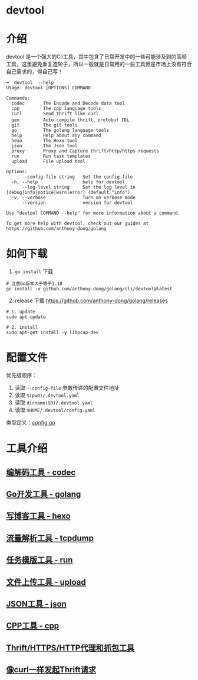 # devtool

# 介绍

devtool 是一个强大的Cli工具，其中包含了日常开发中的一些可能涉及到的高频工具，这里避免重复造轮子，所以一般就是日常用的一些工具但是市场上没有符合自己需求的，得自己写！

```shell
➜  devtool  --help      
Usage: devtool [OPTIONS] COMMAND

Commands:
  codec       The Encode and Decode data tool
  cpp         The cpp language tools
  curl        Send thrift like curl
  gen         Auto compile thrift、protobuf IDL
  git         The git tools
  go          The golang language tools
  help        Help about any command
  hexo        The Hexo tool
  json        The Json tool
  proxy       Proxy and Capture thrift/http/https requests
  run         Run task templates
  upload      File upload tool

Options:
      --config-file string   Set the config file
  -h, --help                 help for devtool
      --log-level string     Set the log level in [debug|info|notice|warn|error] (default "info")
  -v, --verbose              Turn on verbose mode
      --version              version for devtool

Use "devtool COMMAND --help" for more information about a command.

To get more help with devtool, check out our guides at https://github.com/anthony-dong/golang
```

# 如何下载

1. `go install`  下载

```shell
# 注意Go版本大于等于1.18
go install -v github.com/anthony-dong/golang/cli/devtool@latest
```

2. release 下载 https://github.com/anthony-dong/golang/releases

```shell
# 1. update
sudo apt update

# 2. install
sudo apt-get install -y libpcap-dev
```

# 配置文件

优先级顺序：

1. 读取  `--config-file` 参数传递的配置文件地址
2. 读取 `$(pwd)/.devtool.yaml`
3. 读取 `dirname($0)/.devtool.yaml`
4. 读取 `$HOME/.devtool/config.yaml`

类型定义：[config.go](../../command/config.go)

# 工具介绍

## [编解码工具 - codec ](../../command/codec)

## [Go开发工具 - golang](../../command/golang)

## [写博客工具 - hexo](../../command/hexo)

## [流量解析工具 - tcpdump](../../command/tcpdump)

## [任务模版工具 - run](../../command/run)

## [文件上传工具 - upload](../../command/upload)

## [JSON工具 - json](../../command/jsontool)

## [CPP工具 - cpp](../../command/cpp)

## [Thrift/HTTPS/HTTP代理和抓包工具](../../command/proxy)

## [像curl一样发起Thrift请求](../../command/curl)